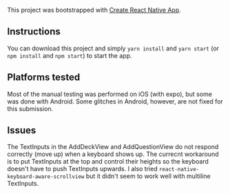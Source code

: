 This project was bootstrapped with [Create React Native App](https://github.com/react-community/create-react-native-app).

## Instructions

You can download this project and simply `yarn install` and `yarn start` (or `npm install` and `npm start`) to start the app.

## Platforms tested

Most of the manual testing was performed on iOS (with expo), but some was done with Android. Some glitches in Android, however, are not fixed for this submission.

## Issues

The TextInputs in the AddDeckView and AddQuestionView do not respond correctly (move up) when a keyboard shows up. The currecnt workaround is to put TextInputs at the top and control their heights so the keyboard doesn't have to push TextInputs upwards. I also tried `react-native-keyboard-aware-scrollview` but it didn't seem to work well with multiline TextInputs.
